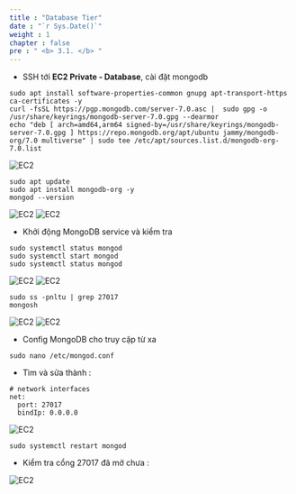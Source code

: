 ```yaml
---
title : "Database Tier"
date : "`r Sys.Date()`"
weight : 1
chapter : false
pre : " <b> 3.1. </b> "
---
```


- SSH tới **EC2 Private - Database**, cài đặt mongodb

```
sudo apt install software-properties-common gnupg apt-transport-https ca-certificates -y
curl -fsSL https://pgp.mongodb.com/server-7.0.asc |  sudo gpg -o /usr/share/keyrings/mongodb-server-7.0.gpg --dearmor
echo "deb [ arch=amd64,arm64 signed-by=/usr/share/keyrings/mongodb-server-7.0.gpg ] https://repo.mongodb.org/apt/ubuntu jammy/mongodb-org/7.0 multiverse" | sudo tee /etc/apt/sources.list.d/mongodb-org-7.0.list
```

![EC2](/images/301/001.png)

```
sudo apt update
sudo apt install mongodb-org -y
mongod --version
```

![EC2](/images/301/002.png)
![EC2](/images/301/003.png)

- Khởi động MongoDB service và kiểm tra

```
sudo systemctl status mongod
sudo systemctl start mongod
sudo systemctl status mongod
```
![EC2](/images/301/004.png)
![EC2](/images/301/005.png)

```
sudo ss -pnltu | grep 27017
mongosh
```

![EC2](/images/301/006.png)
![EC2](/images/301/007.png)

- Config MongoDB cho truy cập từ xa

```
sudo nano /etc/mongod.conf  
```

- Tìm và sửa thành :

```
# network interfaces
net:
  port: 27017
  bindIp: 0.0.0.0
```

![EC2](/images/301/008.png)

```
sudo systemctl restart mongod
```

- Kiểm tra cổng 27017 đã mở chưa :

![EC2](/images/301/009.png)